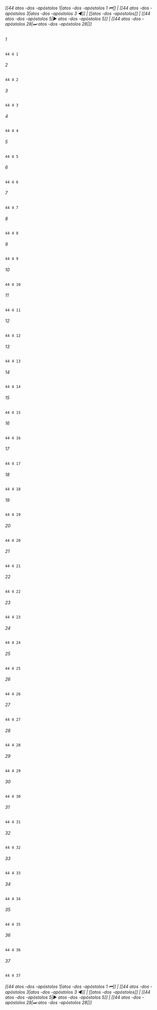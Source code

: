 
###### [[44 atos -dos -apóstolos 1|atos -dos -apóstolos 1 ⏮]] | [[44 atos -dos -apóstolos 3|atos -dos -apóstolos 3 ◀]] | [[atos -dos -apóstolos]] | [[44 atos -dos -apóstolos 5|▶ atos -dos -apóstolos 5]] | [[44 atos -dos -apóstolos 28|⏭ atos -dos -apóstolos 28|]]

###### 1
``` verse
44 4 1 
```
###### 2
``` verse
44 4 2 
```
###### 3
``` verse
44 4 3 
```
###### 4
``` verse
44 4 4 
```
###### 5
``` verse
44 4 5 
```
###### 6
``` verse
44 4 6 
```
###### 7
``` verse
44 4 7 
```
###### 8
``` verse
44 4 8 
```
###### 9
``` verse
44 4 9 
```
###### 10
``` verse
44 4 10 
```
###### 11
``` verse
44 4 11 
```
###### 12
``` verse
44 4 12 
```
###### 13
``` verse
44 4 13 
```
###### 14
``` verse
44 4 14 
```
###### 15
``` verse
44 4 15 
```
###### 16
``` verse
44 4 16 
```
###### 17
``` verse
44 4 17 
```
###### 18
``` verse
44 4 18 
```
###### 19
``` verse
44 4 19 
```
###### 20
``` verse
44 4 20 
```
###### 21
``` verse
44 4 21 
```
###### 22
``` verse
44 4 22 
```
###### 23
``` verse
44 4 23 
```
###### 24
``` verse
44 4 24 
```
###### 25
``` verse
44 4 25 
```
###### 26
``` verse
44 4 26 
```
###### 27
``` verse
44 4 27 
```
###### 28
``` verse
44 4 28 
```
###### 29
``` verse
44 4 29 
```
###### 30
``` verse
44 4 30 
```
###### 31
``` verse
44 4 31 
```
###### 32
``` verse
44 4 32 
```
###### 33
``` verse
44 4 33 
```
###### 34
``` verse
44 4 34 
```
###### 35
``` verse
44 4 35 
```
###### 36
``` verse
44 4 36 
```
###### 37
``` verse
44 4 37 
```

###### [[44 atos -dos -apóstolos 1|atos -dos -apóstolos 1 ⏮]] | [[44 atos -dos -apóstolos 3|atos -dos -apóstolos 3 ◀]] | [[atos -dos -apóstolos]] | [[44 atos -dos -apóstolos 5|▶ atos -dos -apóstolos 5]] | [[44 atos -dos -apóstolos 28|⏭ atos -dos -apóstolos 28|]]

